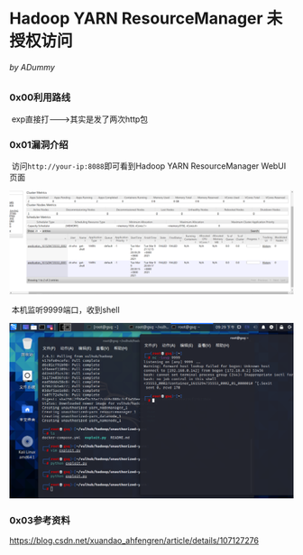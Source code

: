 # Hadoop YARN ResourceManager 未授权访问

###### by ADummy

### 0x00利用路线

​			exp直接打--->其实是发了两次http包

### 0x01漏洞介绍

​		访问`http://your-ip:8088`即可看到Hadoop YARN ResourceManager WebUI页面

![Hadoop_YARN_Unauth_RCE_1](https://github.com/ADummmy/vulhub_Writeup/blob/main/src/Hadoop_YARN_Unauth_RCE_1.jpg)

​		本机监听9999端口，收到shell	

![Hadoop_YARN_Unauth_RCE_2](https://github.com/ADummmy/vulhub_Writeup/blob/main/src/Hadoop_YARN_Unauth_RCE_2.jpg)

### 0x03参考资料

https://blog.csdn.net/xuandao_ahfengren/article/details/107127276

